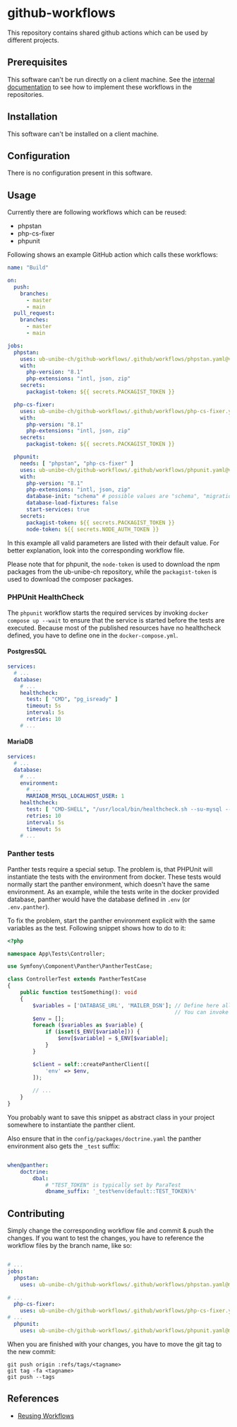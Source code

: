# github-workflows

This repository contains shared github actions which can be used by different projects.

## Prerequisites

This software can't be run directly on a client machine. See the [internal documentation](https://it-docs.ub.unibe.ch) to see how to implement these workflows in the repositories.

## Installation

This software can't be installed on a client machine.

## Configuration

There is no configuration present in this software.

## Usage

Currently there are following workflows which can be reused:

* phpstan
* php-cs-fixer
* phpunit

Following shows an example GitHub action which calls these workflows:

```yaml
name: "Build"

on:
  push:
    branches:
      - master
      - main
  pull_request:
    branches:
      - master
      - main

jobs:
  phpstan:
    uses: ub-unibe-ch/github-workflows/.github/workflows/phpstan.yaml@v1
    with: 
      php-version: "8.1"
      php-extensions: "intl, json, zip"
    secrets:
      packagist-token: ${{ secrets.PACKAGIST_TOKEN }}

  php-cs-fixer:
    uses: ub-unibe-ch/github-workflows/.github/workflows/php-cs-fixer.yaml@v1
    with: 
      php-version: "8.1"
      php-extensions: "intl, json, zip"
    secrets:
      packagist-token: ${{ secrets.PACKAGIST_TOKEN }}

  phpunit:
    needs: [ "phpstan", "php-cs-fixer" ]
    uses: ub-unibe-ch/github-workflows/.github/workflows/phpunit.yaml@v1
    with: 
      php-version: "8.1"
      php-extensions: "intl, json, zip"
      database-init: "schema" # possible values are "schema", "migration" and "none"
      database-load-fixtures: false
      start-services: true
    secrets:
      packagist-token: ${{ secrets.PACKAGIST_TOKEN }}
      node-token: ${{ secrets.NODE_AUTH_TOKEN }}
```

In this example all valid parameters are listed with their default value. For better explanation, look into the corresponding workflow file.

Please note that for phpunit, the `node-token` is used to download the npm packages from the ub-unibe-ch repository, while the `packagist-token` is used to download the composer packages.

### PHPUnit HealthCheck

The `phpunit` workflow starts the required services by invoking `docker compose up --wait` to ensure that the service is started before the tests are executed. Because most of the published resources have no healthcheck defined, you have to define one in the `docker-compose.yml`. 

#### PostgresSQL

```yaml
services:
  # ...
  database:
    # ...
    healthcheck:
      test: [ "CMD", "pg_isready" ]
      timeout: 5s
      interval: 5s
      retries: 10
    # ...
```

#### MariaDB

```yaml
services:
  # ...
  database:
    # ...
    environment:
      # ...
      MARIADB_MYSQL_LOCALHOST_USER: 1
    healthcheck:
      test: [ "CMD-SHELL", "/usr/local/bin/healthcheck.sh --su-mysql --innodb_initialized || exit 1" ]
      retries: 10
      interval: 5s
      timeout: 5s
    # ...
```

### Panther tests

Panther tests require a special setup. The problem is, that PHPUnit will instantiate the tests with the environment from docker. These tests would normally start the panther environment, which doesn't have the same environment. As an example, while the tests write in the docker provided database, panther would have the database defined in `.env` (or `.env.panther`).

To fix the problem, start the panther environment explicit with the same variables as the test. Following snippet shows how to do to it:

```php
<?php

namespace App\Tests\Controller;

use Symfony\Component\Panther\PantherTestCase;

class ControllerTest extends PantherTestCase
{
    public function testSomething(): void
    {
        $variables = ['DATABASE_URL', 'MAILER_DSN']; // Define here all services which are defined in docker
                                                     // You can invoke `symfony var:export --debug` to detect all docker services
        $env = [];
        foreach ($variables as $variable) {
            if (isset($_ENV[$variable])) {
                $env[$variable] = $_ENV[$variable];
            }
        }

        $client = self::createPantherClient([
            'env' => $env,
        ]);
        
        // ...
    }
}
```

You probably want to save this snippet as abstract class in your project somewhere to instantiate the panther client.

Also ensure that in the `config/packages/doctrine.yaml` the panther environment also gets the `_test` suffix:

```yaml

when@panther:
    doctrine:
        dbal:
            # "TEST_TOKEN" is typically set by ParaTest
            dbname_suffix: '_test%env(default::TEST_TOKEN)%'
```

## Contributing

Simply change the corresponding workflow file and commit & push the changes. If you want to test the changes, you have to reference the workflow files by the branch name, like so:

```yaml

# ...
jobs:
  phpstan:
    uses: ub-unibe-ch/github-workflows/.github/workflows/phpstan.yaml@main # <-- here
  
# ...
  php-cs-fixer:
    uses: ub-unibe-ch/github-workflows/.github/workflows/php-cs-fixer.yaml@main # <-- here
# ...  
  phpunit:
    uses: ub-unibe-ch/github-workflows/.github/workflows/phpunit.yaml@main # <-- here
```

When you are finished with your changes, you have to move the git tag to the new commit:

```
git push origin :refs/tags/<tagname>
git tag -fa <tagname>
git push --tags
```

## References

* [Reusing Workflows](https://docs.github.com/en/actions/using-workflows/reusing-workflows)

